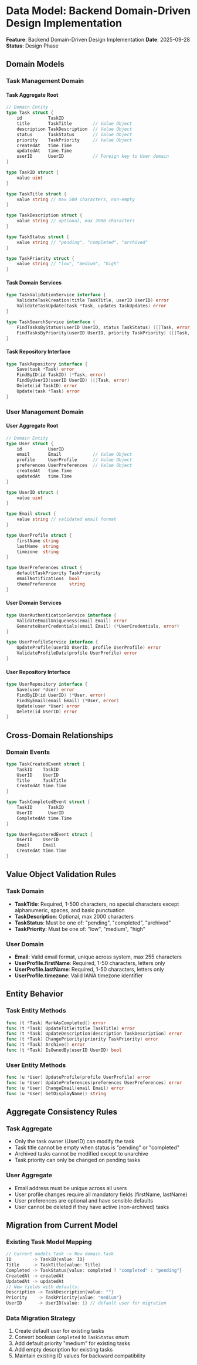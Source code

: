 # Data Model: Backend Domain-Driven Design Implementation

**Feature**: Backend Domain-Driven Design Implementation
**Date**: 2025-09-28
**Status**: Design Phase

## Domain Models

### Task Management Domain

#### Task Aggregate Root
```go
// Domain Entity
type Task struct {
    id          TaskID
    title       TaskTitle        // Value Object
    description TaskDescription  // Value Object
    status      TaskStatus       // Value Object
    priority    TaskPriority     // Value Object
    createdAt   time.Time
    updatedAt   time.Time
    userID      UserID           // Foreign key to User domain
}

type TaskID struct {
    value uint
}

type TaskTitle struct {
    value string // max 500 characters, non-empty
}

type TaskDescription struct {
    value string // optional, max 2000 characters
}

type TaskStatus struct {
    value string // "pending", "completed", "archived"
}

type TaskPriority struct {
    value string // "low", "medium", "high"
}
```

#### Task Domain Services
```go
type TaskValidationService interface {
    ValidateTaskCreation(title TaskTitle, userID UserID) error
    ValidateTaskUpdate(task *Task, updates TaskUpdates) error
}

type TaskSearchService interface {
    FindTasksByStatus(userID UserID, status TaskStatus) ([]Task, error)
    FindTasksByPriority(userID UserID, priority TaskPriority) ([]Task, error)
}
```

#### Task Repository Interface
```go
type TaskRepository interface {
    Save(task *Task) error
    FindByID(id TaskID) (*Task, error)
    FindByUserID(userID UserID) ([]Task, error)
    Delete(id TaskID) error
    Update(task *Task) error
}
```

### User Management Domain

#### User Aggregate Root
```go
// Domain Entity
type User struct {
    id          UserID
    email       Email            // Value Object
    profile     UserProfile      // Value Object
    preferences UserPreferences  // Value Object
    createdAt   time.Time
    updatedAt   time.Time
}

type UserID struct {
    value uint
}

type Email struct {
    value string // validated email format
}

type UserProfile struct {
    firstName string
    lastName  string
    timezone  string
}

type UserPreferences struct {
    defaultTaskPriority TaskPriority
    emailNotifications  bool
    themePreference     string
}
```

#### User Domain Services
```go
type UserAuthenticationService interface {
    ValidateEmailUniqueness(email Email) error
    GenerateUserCredentials(email Email) (*UserCredentials, error)
}

type UserProfileService interface {
    UpdateProfile(userID UserID, profile UserProfile) error
    ValidateProfileData(profile UserProfile) error
}
```

#### User Repository Interface
```go
type UserRepository interface {
    Save(user *User) error
    FindByID(id UserID) (*User, error)
    FindByEmail(email Email) (*User, error)
    Update(user *User) error
    Delete(id UserID) error
}
```

## Cross-Domain Relationships

### Domain Events
```go
type TaskCreatedEvent struct {
    TaskID    TaskID
    UserID    UserID
    Title     TaskTitle
    CreatedAt time.Time
}

type TaskCompletedEvent struct {
    TaskID      TaskID
    UserID      UserID
    CompletedAt time.Time
}

type UserRegisteredEvent struct {
    UserID    UserID
    Email     Email
    CreatedAt time.Time
}
```

## Value Object Validation Rules

### Task Domain
- **TaskTitle**: Required, 1-500 characters, no special characters except alphanumeric, spaces, and basic punctuation
- **TaskDescription**: Optional, max 2000 characters
- **TaskStatus**: Must be one of: "pending", "completed", "archived"
- **TaskPriority**: Must be one of: "low", "medium", "high"

### User Domain
- **Email**: Valid email format, unique across system, max 255 characters
- **UserProfile.firstName**: Required, 1-50 characters, letters only
- **UserProfile.lastName**: Required, 1-50 characters, letters only
- **UserProfile.timezone**: Valid IANA timezone identifier

## Entity Behavior

### Task Entity Methods
```go
func (t *Task) MarkAsCompleted() error
func (t *Task) UpdateTitle(title TaskTitle) error
func (t *Task) UpdateDescription(description TaskDescription) error
func (t *Task) ChangePriority(priority TaskPriority) error
func (t *Task) Archive() error
func (t *Task) IsOwnedBy(userID UserID) bool
```

### User Entity Methods
```go
func (u *User) UpdateProfile(profile UserProfile) error
func (u *User) UpdatePreferences(preferences UserPreferences) error
func (u *User) ChangeEmail(email Email) error
func (u *User) GetDisplayName() string
```

## Aggregate Consistency Rules

### Task Aggregate
- Only the task owner (UserID) can modify the task
- Task title cannot be empty when status is "pending" or "completed"
- Archived tasks cannot be modified except to unarchive
- Task priority can only be changed on pending tasks

### User Aggregate
- Email address must be unique across all users
- User profile changes require all mandatory fields (firstName, lastName)
- User preferences are optional and have sensible defaults
- User cannot be deleted if they have active (non-archived) tasks

## Migration from Current Model

### Existing Task Model Mapping
```go
// Current models.Task -> New domain.Task
ID        -> TaskID{value: ID}
Title     -> TaskTitle{value: Title}
Completed -> TaskStatus{value: completed ? "completed" : "pending"}
CreatedAt -> createdAt
UpdatedAt -> updatedAt
// New fields with defaults:
Description -> TaskDescription{value: ""}
Priority    -> TaskPriority{value: "medium"}
UserID      -> UserID{value: 1} // default user for migration
```

### Data Migration Strategy
1. Create default user for existing tasks
2. Convert boolean `Completed` to `TaskStatus` enum
3. Add default priority "medium" for existing tasks
4. Add empty description for existing tasks
5. Maintain existing ID values for backward compatibility